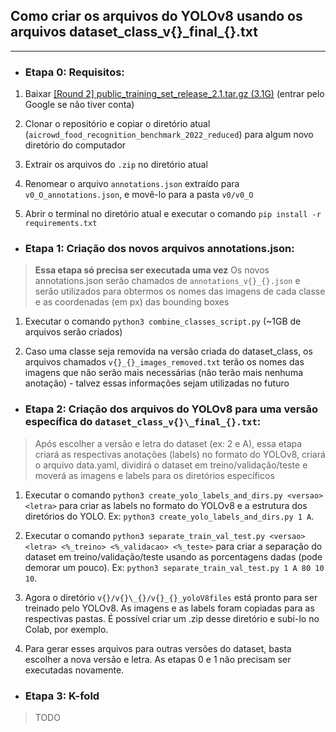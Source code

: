 ## Como criar os arquivos do YOLOv8 usando os arquivos dataset_class_v{}\_final_{}.txt
---
- ### Etapa 0: Requisitos:

1. Baixar [[Round 2] public_training_set_release_2.1.tar.gz (3.1G)](https://www.aicrowd.com/challenges/food-recognition-benchmark-2022/dataset_files) (entrar pelo Google se não tiver conta)

2. Clonar o repositório e copiar o diretório atual (`aicrowd_food_recognition_benchmark_2022_reduced`) para algum novo diretório do computador

3. Extrair os arquivos do `.zip` no diretório atual

4. Renomear o arquivo `annotations.json` extraído para `v0_O_annotations.json`, e movê-lo para a pasta `v0/v0_O`

5. Abrir o terminal no diretório atual e executar o comando `pip install -r requirements.txt`

 - ### Etapa 1: Criação dos novos arquivos annotations.json:
 > **Essa etapa só precisa ser executada uma vez**
 >  Os novos annotations.json serão chamados de `annotations_v{}_{}.json` e serão utilizados para obtermos os nomes das imagens de cada classe e as coordenadas (em px) das bounding boxes

 1. Executar o comando `python3 combine_classes_script.py` (~1GB de arquivos serão criados)

 2. Caso uma classe seja removida na versão criada do dataset_class, os arquivos chamados `v{}_{}_images_removed.txt` terão os nomes das imagens que não serão mais necessárias (não terão mais nenhuma anotação) - talvez essas informações sejam utilizadas no futuro

- ### Etapa 2: Criação dos arquivos do YOLOv8 para uma versão específica do `dataset_class_v{}\_final_{}.txt`:
> Após escolher a versão e letra do dataset (ex: 2 e A), essa etapa criará as respectivas anotações (labels) no formato do YOLOv8, criará o arquivo data.yaml, dividirá o dataset em treino/validação/teste e moverá as imagens e labels para os diretórios específicos

1. Executar o comando `python3 create_yolo_labels_and_dirs.py <versao> <letra>` para criar as labels no formato do YOLOv8 e a estrutura dos diretórios do YOLO. Ex: `python3 create_yolo_labels_and_dirs.py 1 A`.

2. Executar o comando `python3 separate_train_val_test.py <versao> <letra> <%_treino> <%_validacao> <%_teste>` para criar a separação do dataset em treino/validação/teste usando as porcentagens dadas (pode demorar um pouco). Ex: `python3 separate_train_val_test.py 1 A 80 10 10`.

3. Agora o diretório `v{}/v{}\_{}/v{}_{}_yoloV8files` está pronto para ser treinado pelo YOLOv8. As imagens e as labels foram copiadas para as respectivas pastas. É possível criar um .zip desse diretório e subi-lo no Colab, por exemplo.

4. Para gerar esses arquivos para outras versões do dataset, basta escolher a nova versão e letra. As etapas 0 e 1 não precisam ser executadas novamente.

- ### Etapa 3: K-fold
> TODO
